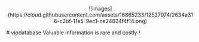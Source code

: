 <p align="center"> ![images](https://cloud.githubusercontent.com/assets/16865233/12537074/2634a316-c2bf-11e5-9ec1-ce24824f4f14.png) </p>
# vipdatabase
Valuable information is  rare  and costly !

 
